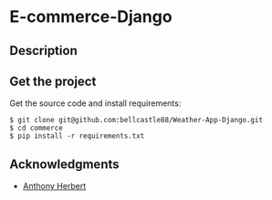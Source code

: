 # E-commerce-Django


## Description



## Get the project

Get the source code and install requirements:

```
$ git clone git@github.com:bellcastle88/Weather-App-Django.git
$ cd commerce
$ pip install -r requirements.txt
```

## Acknowledgments

* [Anthony Herbert]( https://www.digitalocean.com/community/tutorials/how-to-build-a-weather-app-in-django )

